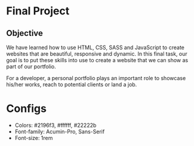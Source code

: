 # Final Project

## Objective
We have learned how to use HTML, CSS, SASS and JavaScript to create websites that
are beautiful, responsive and dynamic. In this final task, our goal is to put these skills into use to create a website that we can show as part of our portfolio.


For a developer, a personal portfolio plays an important role to showcase his/her works, reach to potential clients or land a job. 

# Configs
- Colors: #2196f3, #ffffff, #22222b
- Font-family: Acumin-Pro, Sans-Serif
- Font-size: 1rem
